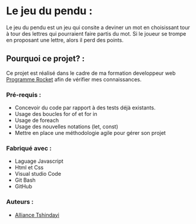 # Le jeu du pendu : 

Le jeu du pendu est un jeu qui consite a deviner un mot en choisissant tour à tour des lettres qui pourraient faire partis du mot. 
Si le joueur se trompe en proposant une lettre, alors il perd des points. 

## Pourquoi ce projet? : 

Ce projet est réalisé dans le cadre de ma formation developpeur web [Programme Rocket](https://believemy.com/) afin de vérifier mes connaissances.

### Pré-requis : 

- Concevoir du code par rapport à des tests déjà existants.
- Usage des boucles for of et for in
- Usage de foreach
- Usage des nouvelles notations (let, const)
- Mettre en place une méthodologie agile pour gérer son projet

### Fabriqué avec : 

- Laguage Javascript
- Html et Css
- Visual studio Code
- Git Bash
- GitHub

### Auteurs : 

- [Alliance Tshindayi](https://github.com/Ally9703)

